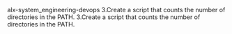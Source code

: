 alx-system_engineering-devops
3.Create a script that counts the number of directories in the PATH.
3.Create a script that counts the number of directories in the PATH.
